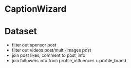 # CaptionWizard

# Dataset
* filter out sponsor post
* filter out videos post/multi-images post
* join post likes, comment to post_info
* join followers info from profile_influencer + profile_brand
